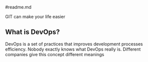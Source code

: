 #readme.md

GIT can make your life easier


## What is DevOps?


DevOps is a set of practices that improves development processes efficiency.
Nobody exactly knows what DevOps really is.
Different companies give this concept different meanings
